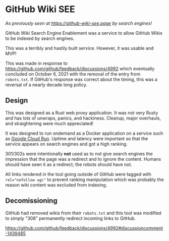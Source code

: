 # GitHub Wiki SEE

*As previously seen at https://github-wiki-see.page by search engines!*

GitHub Wiki Search Engine Enablement was a service to allow GitHub Wikis to be indexed by search engines.

This was a terribly and hastily built service. However, it was usable and MVP!

This was made in response to https://github.com/github/feedback/discussions/4992 which eventually concluded on October 6, 2021 with the removal of the entry from `robots.txt`. If GitHub's response was correct about the timing, this was a reversal of a nearly decade long policy.

## Design

This was designed as a Rust web proxy application. It was not very Rusty and has lots of unwraps, panics, and hackiness. Cleanup, major overhauls, and straightening were much appreciated!

It was designed to run ondemand as a Docker application on a service such as [Google Cloud Run][gcr]. Uptime and latency were important so that the service appears on search engines and got a high ranking.

301/302s were intentionally **not** used as to not give search engines the impression that the page was a redirect and to
ignore the content. Humans should have seen it as a redirect; the robots should have not.

All links rendered in the tool going outside of GitHub were tagged with `rel="nofollow ugc"` to prevent ranking
 manipulation which was probably the reason wiki content was excluded from indexing.

## Decomissioning

GitHub had removed wikis from their `robots.txt` and this tool was modified to simply "308" permanently redirect incoming links to GitHub.

https://github.com/github/feedback/discussions/4992#discussioncomment-1439485

[gcr]: https://cloud.google.com/run
